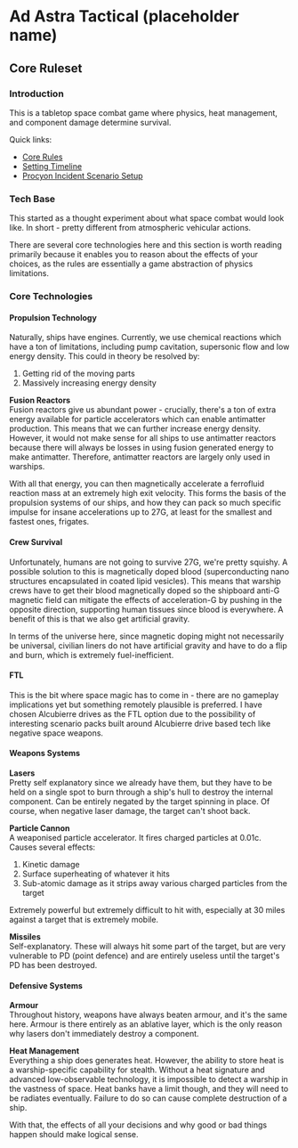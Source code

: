# Ad Astra Tactical (placeholder name)

## Core Ruleset

### Introduction
This is a tabletop space combat game where physics, heat management, and component damage determine survival.

Quick links:
- [Core Rules](core_rules.md)
- [Setting Timeline](setting_timeline.md)
- [Procyon Incident Scenario Setup](procyon_incident_scenario.md)

### Tech Base
This started as a thought experiment about what space combat would look like. In short - pretty different from atmospheric vehicular actions.

There are several core technologies here and this section is worth reading primarily because it enables you to reason about the effects of your choices, as the rules are essentially a game abstraction of physics limitations.

### Core Technologies

#### Propulsion Technology
Naturally, ships have engines. Currently, we use chemical reactions which have a ton of limitations, including pump cavitation, supersonic flow and low energy density. This could in theory be resolved by:
1. Getting rid of the moving parts
2. Massively increasing energy density

**Fusion Reactors**  
Fusion reactors give us abundant power - crucially, there's a ton of extra energy available for particle accelerators which can enable antimatter production. This means that we can further increase energy density. However, it would not make sense for all ships to use antimatter reactors because there will always be losses in using fusion generated energy to make antimatter. Therefore, antimatter reactors are largely only used in warships.

With all that energy, you can then magnetically accelerate a ferrofluid reaction mass at an extremely high exit velocity. This forms the basis of the propulsion systems of our ships, and how they can pack so much specific impulse for insane accelerations up to 27G, at least for the smallest and fastest ones, frigates.

#### Crew Survival
Unfortunately, humans are not going to survive 27G, we're pretty squishy. A possible solution to this is magnetically doped blood (superconducting nano structures encapsulated in coated lipid vesicles). This means that warship crews have to get their blood magnetically doped so the shipboard anti-G magnetic field can mitigate the effects of acceleration-G by pushing in the opposite direction, supporting human tissues since blood is everywhere. A benefit of this is that we also get artificial gravity.

In terms of the universe here, since magnetic doping might not necessarily be universal, civilian liners do not have artificial gravity and have to do a flip and burn, which is extremely fuel-inefficient.

#### FTL
This is the bit where space magic has to come in - there are no gameplay implications yet but something remotely plausible is preferred. I have chosen Alcubierre drives as the FTL option due to the possibility of interesting scenario packs built around Alcubierre drive based tech like negative space weapons.

#### Weapons Systems

**Lasers**  
Pretty self explanatory since we already have them, but they have to be held on a single spot to burn through a ship's hull to destroy the internal component. Can be entirely negated by the target spinning in place. Of course, when negative laser damage, the target can't shoot back.

**Particle Cannon**  
A weaponised particle accelerator. It fires charged particles at 0.01c. Causes several effects:
1. Kinetic damage
2. Surface superheating of whatever it hits
3. Sub-atomic damage as it strips away various charged particles from the target

Extremely powerful but extremely difficult to hit with, especially at 30 miles against a target that is extremely mobile.

**Missiles**  
Self-explanatory. These will always hit some part of the target, but are very vulnerable to PD (point defence) and are entirely useless until the target's PD has been destroyed.

#### Defensive Systems

**Armour**  
Throughout history, weapons have always beaten armour, and it's the same here. Armour is there entirely as an ablative layer, which is the only reason why lasers don't immediately destroy a component.

**Heat Management**  
Everything a ship does generates heat. However, the ability to store heat is a warship-specific capability for stealth. Without a heat signature and advanced low-observable technology, it is impossible to detect a warship in the vastness of space. Heat banks have a limit though, and they will need to be radiates eventually. Failure to do so can cause complete destruction of a ship.

With that, the effects of all your decisions and why good or bad things happen should make logical sense.
